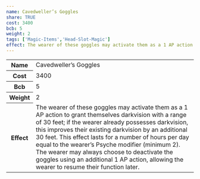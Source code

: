 ```yaml
---
name: Cavedweller’s Goggles
share: TRUE
cost: 3400
bcb: 5
weight: 2
tags: ['Magic-Items','Head-Slot-Magic']
effect: The wearer of these goggles may activate them as a 1 AP action to grant themselves darkvision with a range of 30 feet; if the wearer already possesses darkvision, this improves their existing darkvision by an additional 30 feet. This effect lasts for a number of hours per day equal to the wearer’s Psyche modifier (minimum 2). The wearer may always choose to deactivate the goggles using an additional 1 AP action, allowing the wearer to resume their function later.
---
```

<p><span style="overflow-x: auto;"><table><tbody><tr><th>Name</th><td>Cavedweller’s Goggles</td></tr><tr><th>Cost</th><td>3400</td></tr><tr><th>Bcb</th><td>5</td></tr><tr><th>Weight</th><td>2</td></tr><tr><th>Effect</th><td>The wearer of these goggles may activate them as a 1 AP action to grant themselves darkvision with a range of 30 feet; if the wearer already possesses darkvision, this improves their existing darkvision by an additional 30 feet. This effect lasts for a number of hours per day equal to the wearer’s Psyche modifier (minimum 2). The wearer may always choose to deactivate the goggles using an additional 1 AP action, allowing the wearer to resume their function later.</td></tr></tbody></table></span></p>